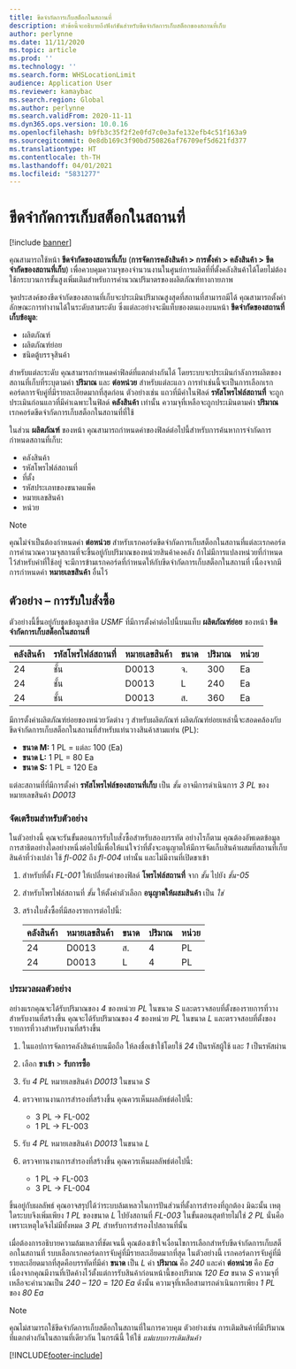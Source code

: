 ```yaml
---
title: ขีดจำกัดการเก็บสต็อกในสถานที่
description: หัวข้อนี้จะอธิบายถึงฟังก์ชันสำหรับขีดจำกัดการเก็บสต็อกของสถานที่เก็บ
author: perlynne
ms.date: 11/11/2020
ms.topic: article
ms.prod: ''
ms.technology: ''
ms.search.form: WHSLocationLimit
audience: Application User
ms.reviewer: kamaybac
ms.search.region: Global
ms.author: perlynne
ms.search.validFrom: 2020-11-11
ms.dyn365.ops.version: 10.0.16
ms.openlocfilehash: b9fb3c35f2f2e0fd7c0e3afe132efb4c51f163a9
ms.sourcegitcommit: 0e8db169c3f90bd750826af76709ef5d621fd377
ms.translationtype: HT
ms.contentlocale: th-TH
ms.lasthandoff: 04/01/2021
ms.locfileid: "5831277"
---
```

# <a name="location-stocking-limits"></a>ขีดจำกัดการเก็บสต็อกในสถานที่

[!include [banner](../includes/banner.md)]

คุณสามารถใช้หน้า **ขีดจำกัดของสถานที่เก็บ** (**การจัดการคลังสินค้า \> การตั้งค่า \> คลังสินค้า \> ขีดจำกัดของสถานที่เก็บ**) เพื่อควบคุมความจุของจำนวนงานในศูนย์การผลิตที่ที่ตั้งคลังสินค้าได้โดยไม่ต้องใช้กระบวนการขั้นสูงเพิ่มเติมสำหรับการคำนวณปริมาตรของผลิตภัณฑ์ทางกายภาพ

จุดประสงค์ของขีดจำกัดของสถานที่เก็บจะประเมินปริมาณสูงสุดที่สถานที่สามารถมีได้ คุณสามารถตั้งค่าลักษณะการทำงานได้ในระดับสามระดับ ซึ่งแต่ละอย่างจะมีแท็บของตนเองบนหน้า **ขีดจำกัดของสถานที่เก็บข้อมูล**:

- ผลิตภัณฑ์
- ผลิตภัณฑ์ย่อย
- ชนิดตู้บรรจุสินค้า

สำหรับแต่ละระดับ คุณสามารถกำหนดค่าฟิลด์ที่แตกต่างกันได้ โดยระบบจะประเมินกำลังการผลิตของสถานที่เก็บที่ระบุตามค่า **ปริมาณ** และ **ต่อหน่วย** สำหรับแต่ละแถว การทำเช่นนี้จะเป็นการเลือกเรกคอร์ดการจับคู่ที่มีรายละเอียดมากที่สุดก่อน ตัวอย่างเช่น แถวที่มีค่าในฟิลด์ **รหัสโพรไฟล์สถานที่** จะถูกประเมินก่อนแถวที่มีค่าเฉพาะในฟิลด์ **คลังสินค้า** เท่านั้น ความจุที่เหลือจะถูกประเมินตามค่า **ปริมาณ** เรกคอร์ดขีดจำกัดการเก็บสต็อกในสถานที่ที่ใช้

ในส่วน **ผลิตภัณฑ์** ของหน้า คุณสามารถกำหนดค่าของฟิลด์ต่อไปนี้สำหรับการค้นหาการจำกัดการกำหนดสถานที่เก็บ:

- คลังสินค้า
- รหัสโพรไฟล์สถานที่
- ที่ตั้ง
- รหัสประเภทของขนาดแพ็ค
- หมายเลขสินค้า
- หน่วย

> [!NOTE]
> คุณไม่จำเป็นต้องกำหนดค่า **ต่อหน่วย** สำหรับเรกคอร์ดขีดจำกัดการเก็บสต็อกในสถานที่แต่ละเรกคอร์ด การคำนวณความจุสถานที่จะขึ้นอยู่กับปริมาณของหน่วยสินค้าคงคลัง ถ้าไม่มีการแปลงหน่วยที่กำหนดไว้สำหรับค่าที่ใช้อยู่ จะมีการข้ามเรกคอร์ดที่กำหนดให้กับขีดจำกัดการเก็บสต็อกในสถานที่ เนื่องจากมีการกำหนดค่า **หมายเลขสินค้า** อื่นไว้

## <a name="example--purchase-order-receiving"></a>ตัวอย่าง – การรับใบสั่งซื้อ

ตัวอย่างนี้ขึ้นอยู่กับชุดข้อมูลสาธิต *USMF* ที่มีการตั้งค่าต่อไปนี้บนแท็บ **ผลิตภัณฑ์ย่อย** ของหน้า **ขีดจำกัดการเก็บสต็อกในสถานที่**

| คลังสินค้า | รหัสโพรไฟล์สถานที่ | หมายเลขสินค้า | ขนาด | ปริมาณ | หน่วย |
|-----------|---------------------|-------------|------|----------|------|
| 24        | ชั้น               | D0013       | จ.    | 300      | Ea   |
| 24        | ชั้น               | D0013       | L    | 240      | Ea   |
| 24        | ชั้น               | D0013       | ส.    | 360      | Ea   |

มีการตั้งค่าผลิตภัณฑ์ย่อยของหน่วยวัดต่าง ๆ สำหรับผลิตภัณฑ์ ผลิตภัณฑ์ย่อยเหล่านี้จะสอดคล้องกับขีดจำกัดการเก็บสต็อกในสถานที่สำหรับแท่นวางสินค้าสามแท่น (PL):

- **ขนาด M:** 1 PL = แต่ละ 100 (Ea)
- **ขนาด L:** 1 PL = 80 Ea
- **ขนาด S:** 1 PL = 120 Ea

แต่ละสถานที่ที่มีการตั้งค่า **รหัสโพรไฟล์ของสถานที่เก็บ** เป็น *ชั้น* อาจมีการดำเนินการ *3* *PL* ของหมายเลขสินค้า *D0013*

### <a name="prepare-for-the-example"></a>จัดเตรียมสำหรับตัวอย่าง

ในตัวอย่างนี้ คุณจะรันขั้นตอนการรับใบสั่งซื้อสำหรับสองบรรทัด อย่างไรก็ตาม คุณต้องอัพเดตข้อมูลการสาธิตอย่างใดอย่างหนึ่งต่อไปนี้เพื่อให้แน่ใจว่าที่ตั้งจะอนุญาตให้มีการจัดเก็บสินค้าผสมที่สถานที่เก็บสินค้าที่ว่างเปล่า ใช้ *fl-002* ถึง *fl-004* เท่านั้น และไม่มีงานที่เปิดขาเข้า

1. สำหรับที่ตั้ง *FL-001* ให้เปลี่ยนค่าของฟิลด์ **โพรไฟล์สถานที่** จาก *ชั้น* ไปยัง *ชั้น-05*
1. สำหรับโพรไฟล์สถานที่ *ชั้น* ให้ตั้งค่าตัวเลือก **อนุญาตให้ผสมสินค้า** เป็น *ใช่*
1. สร้างใบสั่งซื้อที่มีสองรายการต่อไปนี้:

    | คลังสินค้า | หมายเลขสินค้า | ขนาด | ปริมาณ | หน่วย |
    |-----------|-------------|------|----------|------|
    | 24        | D0013       | ส.    | 4        | PL   |
    | 24        | D0013       | L    | 4        | PL   |

### <a name="process-the-example"></a>ประมวลผลตัวอย่าง

อย่างแรกคุณจะได้รับปริมาณของ *4* ของหน่วย *PL* ในขนาด *S* และตรวจสอบที่ตั้งของรายการที่วางสำหรับงานที่สร้างขึ้น คุณจะได้รับปริมาณของ *4* ของหน่วย *PL* ในขนาด *L* และตรวจสอบที่ตั้งของรายการที่วางสำหรับงานที่สร้างขึ้น

1. ในแอปการจัดการคลังสินค้าบนมือถือ ให้ลงชื่อเข้าใช้โดยใช้ *24* เป็นรหัสผู้ใช้ และ *1* เป็นรหัสผ่าน
1. เลือก **ขาเข้า** \> **รับการซื้อ**
1. รับ *4* *PL* หมายเลขสินค้า *D0013* ในขนาด *S*
1. ตรวจทานงานการสำรองที่สร้างขึ้น คุณควรเห็นผลลัพธ์ต่อไปนี้:

    - 3 PL -\> FL-002
    - 1 PL -\> FL-003

1. รับ *4* *PL* หมายเลขสินค้า *D0013* ในขนาด *L*
1. ตรวจทานงานการสำรองที่สร้างขึ้น คุณควรเห็นผลลัพธ์ต่อไปนี้:

    - 1 PL -\> FL-003
    - 3 PL -\> FL-004

ขึ้นอยู่กับผลลัพธ์ คุณอาจสรุปได้ว่าระบบล้มเหลวในการปันส่วนที่ตั้งการสำรองที่ถูกต้อง มิฉะนั้น เหตุใดระบบจึงเพิ่มเพียง *1* *PL* ของขนาด *L* ไปยังสถานที่ *FL-003* ในขั้นตอนสุดท้ายไม่ใช่ *2* *PL* นั่นคือ เพราะเหตุใดจึงไม่มีทั้งหมด *3* *PL* สำหรับการสำรองไปสถานที่นั้น

เมื่อต้องการอธิบายความล้มเหลวที่ชัดเจนนี้ คุณต้องเข้าใจเงื่อนไขการเลือกสำหรับขีดจำกัดการเก็บสต็อกในสถานที่ รบบเลือกเรกคอร์ดการจับคู่ที่มีรายละเอียดมากที่สุด ในตัวอย่างนี้ เรกคอร์ดการจับคู่ที่มีรายละเอียดมากที่สุดคือบรรทัดที่มีค่า **ขนาด** เป็น *L* ค่า **ปริมาณ** คือ *240* และค่า **ต่อหน่วย** คือ *Ea* เนื่องจากคุณมีงานที่เปิดค้างไว้ตั้งแต่การรับสินค้าก่อนหน้านี้ของปริมาณ *120* *Ea* ขนาด *S* ความจุที่เหลือจะคำนวณเป็น *240* – *120* = *120* *Ea* ดังนั้น ความจุที่เหลือสามารถดำเนินการเพียง *1* *PL* ของ *80* *Ea*

> [!NOTE]
> คุณไม่สามารถใช้ขีดจำกัดการเก็บสต็อกในสถานที่ในการควบคุม ตัวอย่างเช่น การเติมสินค้าที่มีปริมาณที่แตกต่างกันในสถานที่เดียวกัน ในกรณีนี้ ให้ใช้ *แม่แบบการเติมสินค้า*


[!INCLUDE[footer-include](../../includes/footer-banner.md)]